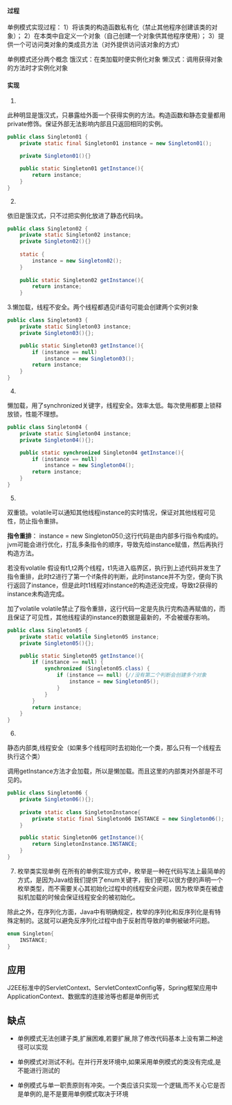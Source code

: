﻿#### 过程
单例模式实现过程：
1）将该类的构造函数私有化（禁止其他程序创建该类的对象）；
2）在本类中自定义一个对象（自己创建一个对象供其他程序使用）；
3）提供一个可访问类对象的类成员方法（对外提供访问该对象的方式）

单例模式还分两个概念
饿汉式：在类加载时便实例化对象
懒汉式：调用获得对象的方法时才实例化对象

#### 实现
1.  
此种明显是饿汉式，只暴露给外面一个获得实例的方法。构造函数和静态变量都用private修饰。保证外部无法影响内部且只返回相同的实例。
```java
public class Singleton01 {
    private static final Singleton01 instance = new Singleton01();

    private Singleton01(){}

    public static Singleton01 getInstance(){
        return instance;
    }
}
```
2. 
依旧是饿汉式，只不过把实例化放进了静态代码块。
```java
public class Singleton02 {
    private static Singleton02 instance;
    private Singleton02(){}
    
    static {
        instance = new Singleton02();
    }
    
    public static Singleton02 getInstance(){
        return instance;
    }
```

3.懒加载，线程不安全。两个线程都遇见if语句可能会创建两个实例对象
```java
public class Singleton03 {
    private static Singleton03 instance;
    private Singleton03(){};

    public static Singleton03 getInstance(){
        if (instance == null)
            instance = new Singleton03();
        return instance;
    }
}
```
4. 
懒加载，用了synchronized关键字，线程安全。效率太低。每次使用都要上锁释放锁，性能不理想。
```java
public class Singleton04 {
    private static Singleton04 instance;
    private Singleton04(){};

    public static synchronized Singleton04 getInstance(){
        if (instance == null)
            instance = new Singleton04();
        return instance;
    }
}
```
5.
双重锁。volatile可以通知其他线程instance的实时情况，保证对其他线程可见性，防止指令重排。

**指令重排**：
instance = new Singleton05();这行代码是由内部多行指令构成的。jvm可能会进行优化，打乱多条指令的顺序，导致先给instance赋值，然后再执行构造方法。

若没有volatile
假设有t1,t2两个线程，t1先进入临界区，执行到上述代码并发生了指令重排，此时t2进行了第一个if条件的判断，此时instance并不为空，便向下执行返回了instance，但是此时t1线程对instance的构造还没完成，导致t2获得的instance未构造完成。

加了volatile
volatile禁止了指令重排，这行代码一定是先执行完构造再赋值的，而且保证了可见性，其他线程读的instance的数据是最新的，不会被缓存影响。
```java
public class Singleton05 {
    private static volatile Singleton05 instance;
    private Singleton05(){};

    public static Singleton05 getInstance(){
        if (instance == null) {
            synchronized (Singleton05.class) {
                if (instance == null) {//没有第二个判断会创建多个对象
                    instance = new Singleton05();
                }
            }
        }
        return instance;
    }
}
```

6.
 静态内部类,线程安全（如果多个线程同时去初始化一个类，那么只有一个线程去执行这个类）

调用getInstance方法才会加载，所以是懒加载。而且这里的内部类对外部是不可见的。

```java
public class Singleton06 {
    private Singleton06(){};
    
    private static class SingletonInstance{
        private static final Singleton06 INSTANCE = new Singleton06();
    }

    public static Singleton06 getInstance(){
        return SingletonInstance.INSTANCE;
    }
}

```
7. 枚举类实现单例
在所有的单例实现方式中，枚举是一种在代码写法上最简单的方式，是因为Java给我们提供了enum关键字，我们便可以很方便的声明一个枚举类型，而不需要关心其初始化过程中的线程安全问题，因为枚举类在被虚拟机加载的时候会保证线程安全的被初始化。

除此之外，在序列化方面，Java中有明确规定，枚举的序列化和反序列化是有特殊定制的。这就可以避免反序列化过程中由于反射而导致的单例被破坏问题。
```java
enum Singleton{
    INSTANCE;
}
```

## 应用

J2EE标准中的ServletContext、ServletContextConfig等，Spring框架应用中ApplicationContext、数据库的连接池等也都是单例形式

## 缺点

- 单例模式无法创建子类,扩展困难,若要扩展,除了修改代码基本上没有第二种途径可以实现

- 单例模式对测试不利。在并行开发环境中,如果采用单例模式的类没有完成,是不能进行测试的 
- 单例模式与单一职责原则有冲突。一个类应该只实现一个逻辑,而不关心它是否是单例的,是不是要用单例模式取决于环境
